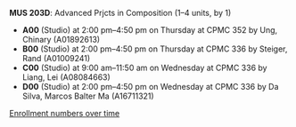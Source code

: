 **MUS 203D**: Advanced Prjcts in Composition (1–4 units, by 1)

- **A00** (Studio) at 2:00 pm–4:50 pm on Thursday at CPMC 352 by Ung, Chinary (A01892613)
- **B00** (Studio) at 2:00 pm–4:50 pm on Thursday at CPMC 336 by Steiger, Rand (A01009241)
- **C00** (Studio) at 9:00 am–11:50 am on Wednesday at CPMC 336 by Liang, Lei (A08084663)
- **D00** (Studio) at 2:00 pm–4:50 pm on Wednesday at CPMC 336 by Da Silva, Marcos Balter Ma (A16711321)

[Enrollment numbers over time](./MUS203D.tsv)
